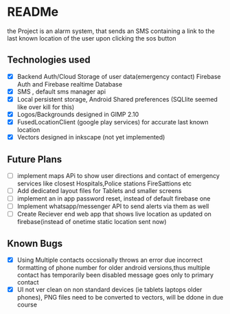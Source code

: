 # READMe
the Project is an alarm system, that sends an SMS containing a link to the last known location
of the user upon clicking the sos button
## Technologies used
- [x] Backend Auth/Cloud Storage of user data(emergency contact) Firebase Auth and Firebase realtime Database
- [x] SMS , default sms manager api
- [x] Local persistent storage, Android Shared preferences (SQLlite seemed like over kill for this)
- [x] Logos/Backgrounds designed in GIMP 2.10
- [x] FusedLocationClient (google play services) for accurate last known location
- [x] Vectors designed in inkscape (not yet implemented)
## Future Plans
- [ ] implement maps APi to show user directions and contact of emergency services like closest Hospitals,Police stations FireSattions etc
- [ ] Add dedicated layout files for Tablets and smaller screens
- [ ] implement an in app password reset, instead of default firebase one
- [ ] Implement whatsapp/messenger API to send alerts via them as well
- [ ] Create Reciever end web app that shows live location as updated on firebase(instead of onetime static location sent now)

## Known Bugs
- [x] Using Multiple contacts occsionally throws an error due incorrect formatting of phone number for older android versions,thus multiple contact has temporarily been disabled message goes only to primary contact
- [x] UI not ver clean on non standard devices (ie tablets laptops older phones), PNG files need to be converted to vectors, will be ddone in due course
